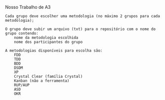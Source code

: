 Nosso Trabalho de A3


    Cada grupo deve escolher uma metodologia (no máximo 2 grupos para cada metodologia);

    O grupo deve subir um arquivo (txt) para o repositório com o nome do grupo contendo:
        nome da metodologia escolhida
        nome dos participantes do grupo

    A metodologias disponíveis para escolha são:
        FDD
        TDD
        BDD
        DSDM
        XP
        Crystal Clear (família Crystal)
        Kanban (não a ferramenta)
        RUP/AUP
        ASD
        OKR
        
